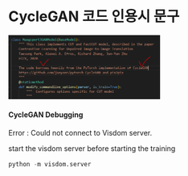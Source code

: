 # CycleGAN 코드 인용시 문구

<img src="https://github.com/sandokim/GANs/blob/main/images/CycleGAN_code_borrow.PNG" width="60%">

#### CycleGAN Debugging

Error : Could not connect to Visdom server. 

start the visdom server before starting the training

```python
python -m visdom.server
```
